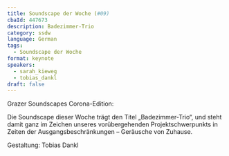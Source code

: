 ```yaml
---
title: Soundscape der Woche (#09)
cbaId: 447673
description: Badezimmer-Trio
category: ssdw
language: German
tags:
  - Soundscape der Woche
format: keynote
speakers:
  - sarah_kieweg
  - tobias_dankl
draft: false
---
```

Grazer Soundscapes Corona-Edition:

Die Soundscape dieser Woche trägt den Titel „Badezimmer-Trio“, und steht damit ganz im Zeichen unseres vorübergehenden Projektschwerpunkts in Zeiten der Ausgangsbeschränkungen – Geräusche von Zuhause.

Gestaltung: Tobias Dankl


